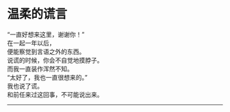 # 温柔的谎言

“一直好想来这里，谢谢你！”
\
在一起一年以后，
\
便能察觉到言语之外的东西。
\
说谎的时候，你会不自觉地摸脖子。
\
而我一直装作浑然不知。
\
“太好了，我也一直很想来的。”
\
我也说了谎。
\
和前任来过这回事，不可能说出来。














---
